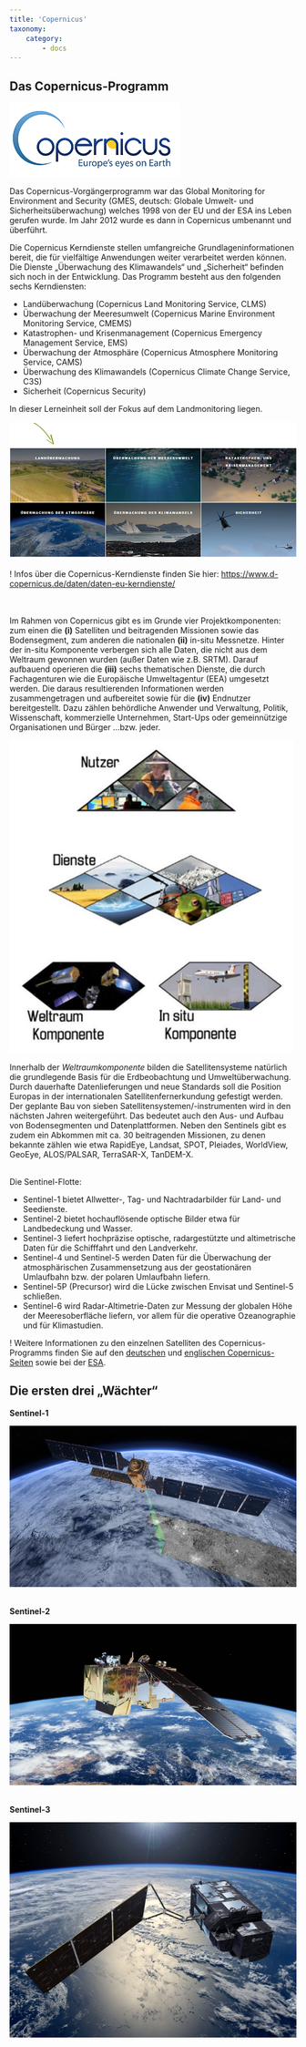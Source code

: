 ```yaml
---
title: 'Copernicus'
taxonomy:
    category:
        - docs
---
```


## Das Copernicus-Programm

![CopernicusLogo](Copernicus2.png)

Das Copernicus-Vorgängerprogramm war das Global Monitoring for Environment and Security (GMES, deutsch: Globale Umwelt- und Sicherheitsüberwachung) welches 1998 von der EU und der ESA ins Leben gerufen wurde. Im Jahr 2012 wurde es dann in Copernicus umbenannt und überführt.

Die Copernicus Kerndienste stellen umfangreiche Grundlageninformationen bereit, die für vielfältige Anwendungen weiter verarbeitet werden können. Die Dienste „Überwachung des Klimawandels“ und „Sicherheit“ befinden sich noch in der Entwicklung.
Das Programm besteht aus den folgenden sechs Kerndiensten:
-	Landüberwachung (Copernicus Land Monitoring Service, CLMS)
-	Überwachung der Meeresumwelt (Copernicus Marine Environment Monitoring Service, CMEMS)
-	Katastrophen- und Krisenmanagement (Copernicus Emergency Management Service, EMS)
-	Überwachung der Atmosphäre (Copernicus Atmosphere Monitoring Service, CAMS)
-	Überwachung des Klimawandels (Copernicus Climate Change Service, C3S)
-	Sicherheit (Copernicus Security)

In dieser Lerneinheit soll der Fokus auf dem Landmonitoring liegen.

![CopernicusDienste](Copernicus_Dienste_1_1000.png?classes=caption "Die sechs Copernicus Dienste. (c) DLR")

! Infos über die Copernicus-Kerndienste finden Sie hier: https://www.d-copernicus.de/daten/daten-eu-kerndienste/  
<br><br>

Im Rahmen von Copernicus gibt es im Grunde vier Projektkomponenten: zum einen die __(i)__ Satelliten und beitragenden Missionen sowie das Bodensegment, zum anderen die nationalen **(ii)** in-situ Messnetze. Hinter der in-situ Komponente verbergen sich alle Daten, die nicht aus dem Weltraum gewonnen wurden (außer Daten wie z.B. SRTM). Darauf aufbauend operieren die __(iii)__ sechs thematischen Dienste, die durch Fachagenturen wie die Europäische Umweltagentur (EEA) umgesetzt werden. Die daraus resultierenden Informationen werden zusammengetragen und aufbereitet sowie für die __(iv)__ Endnutzer bereitgestellt. Dazu zählen behördliche Anwender und Verwaltung, Politik, Wissenschaft, kommerzielle Unternehmen, Start-Ups oder gemeinnützige Organisationen und Bürger ...bzw. jeder.

![CopernicusKomponenten](Copernicus_Komponenten.png)

Innerhalb der *Weltraumkomponente* bilden die Satellitensysteme natürlich die grundlegende Basis für die Erdbeobachtung und Umweltüberwachung. Durch dauerhafte Datenlieferungen und neue Standards soll die Position Europas in der internationalen Satellitenfernerkundung gefestigt werden. Der geplante Bau von sieben Satellitensystemen/-instrumenten wird in den nächsten Jahren weitergeführt. Das bedeutet auch den Aus- und Aufbau von Bodensegmenten und Datenplattformen. Neben den Sentinels gibt es zudem ein Abkommen mit ca. 30 beitragenden Missionen, zu denen bekannte zählen wie etwa RapidEye, Landsat, SPOT, Pleiades, WorldView, GeoEye, ALOS/PALSAR, TerraSAR-X, TanDEM-X.
<br><br>

Die Sentinel-Flotte:
- Sentinel-1 bietet Allwetter-, Tag- und Nachtradarbilder für Land- und Seedienste.
- Sentinel-2 bietet hochauflösende optische Bilder etwa für Landbedeckung und Wasser.
- Sentinel-3 liefert hochpräzise optische, radargestützte und altimetrische Daten für die Schifffahrt und den Landverkehr.
- Sentinel-4 und Sentinel-5 werden Daten für die Überwachung der atmosphärischen Zusammensetzung aus der geostationären Umlaufbahn bzw. der polaren Umlaufbahn liefern.
- Sentinel-5P (Precursor) wird die Lücke zwischen Envisat und Sentinel-5 schließen.
- Sentinel-6 wird Radar-Altimetrie-Daten zur Messung der globalen Höhe der Meeresoberfläche liefern, vor allem für die operative Ozeanographie und für Klimastudien.

! Weitere Informationen zu den einzelnen Satelliten des Copernicus-Programms finden Sie auf den [deutschen](https://www.d-copernicus.de/daten/daten-sentinels/) und [englischen Copernicus-Seiten](http://www.copernicus.eu/main/sentinels) sowie bei der [ESA](https://www.esa.int/Our_Activities/Observing_the_Earth/Copernicus/Overview4).

## Die ersten drei „Wächter“

__Sentinel-1__

![S1](Sentinel-1.png?classes=caption "Sentinel-1: Radar --> aktiv. &copy; ESA")
<br><br>

__Sentinel-2__

![S2](Sentinel-2_2.png?classes=caption "Sentinel-2: optisch multispektral --> passiv. &copy; ESA")
<br><br>

__Sentinel-3__

![S3](Sentinel-3.png?classes=caption "Sentinel-3: Radar und optisch multispektral --> aktiv und passiv. &copy; ESA")
